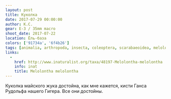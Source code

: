 ```yaml
---
layout: post
title: Куколка
date: 2017-07-29 00:00:00
author: К.С.
gear: E-3 / 35mm macro
shoot_date: 2017-07-22
location: Ёль-база
colors: ['91734a', '6f4b26']
tags: [animalia, arthropoda, insecta, coleoptera, scarabaeoidea, melolonthidae, melolontha, melolontha melolontha]
links:
  -
    href: http://www.inaturalist.org/taxa/48197-Melolontha-melolontha
    info: inat
    title: Melolontha melolontha
---
```

Куколка майского жука достойна, как мне кажется, кисти Ганса Рудольфа нашего Гигера. Все они достойны.
